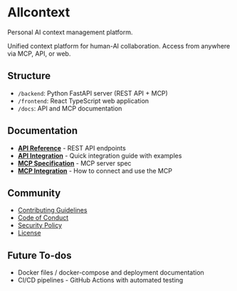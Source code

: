 # Allcontext

Personal AI context management platform.

Unified context platform for human-AI collaboration. Access from anywhere via MCP, API, or web.

## Structure

- `/backend`: Python FastAPI server (REST API + MCP)
- `/frontend`: React TypeScript web application
- `/docs`: API and MCP documentation

## Documentation

- **[API Reference](./docs/API_REFERENCE.md)** - REST API endpoints
- **[API Integration](./docs/API_INTEGRATION.md)** - Quick integration guide with examples
- **[MCP Specification](./docs/MCP_SPECIFICATION.md)** - MCP server spec
- **[MCP Integration](./docs/MCP_INTEGRATION.md)** - How to connect and use the MCP

## Community

- [Contributing Guidelines](./CONTRIBUTING.md)
- [Code of Conduct](./CODE_OF_CONDUCT.md)
- [Security Policy](./SECURITY.md)
- [License](./LICENSE)

## Future To-dos

- Docker files / docker-compose and deployment documentation
- CI/CD pipelines - GitHub Actions with automated testing
